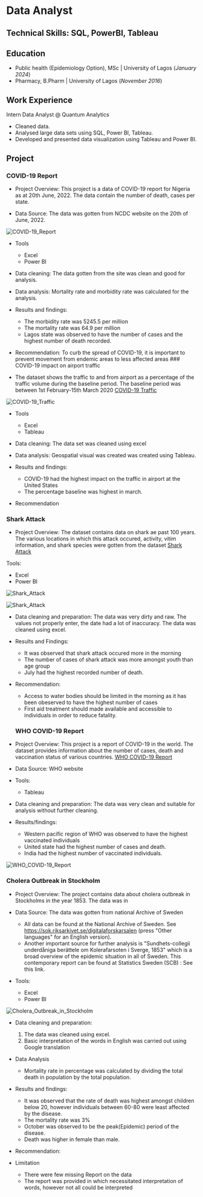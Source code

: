 # Data Analyst

## Technical Skills: SQL, PowerBI, Tableau

## Education
- Public health (Epidemiology Option), MSc | University of Lagos (_January 2024_)
- Pharmacy, B.Pharm | University of Lagos (_November 2016_)


## Work Experience
Intern Data Analyst @ Quantum Analytics
- Cleaned data.
- Analysed large data sets using SQL, Power BI, Tableau.
- Developed and presented data visualization using Tableau and Power BI.

## Project
### COVID-19 Report
- Project Overview: This project is a data of COVID-19 report for Nigeria as at 20th June, 2022. The data contain the number of death, cases per state.

- Data Source: The data was gotten from NCDC website on the 20th of June, 2022.

![COVID-19_Report](https://github.com/FehintoluwaDawodu/Portfolio/assets/162819649/353186dc-e7a4-4863-b8e5-59781c6ebee8)

- Tools
  - Excel
  - Power BI
    
- Data cleaning: The data gotten from the site was clean and good for analysis.
  
- Data analysis: Mortality rate and morbidity rate was calculated for the analysis.
  
- Results and findings:
   - The morbidity rate was 5245.5 per million
   - The mortality rate was 64.9 per million
   - Lagos state was observed to have the number of cases and the highest number of death recorded.

- Recommendation: To curb the spread of COVID-19, it is important to prevent movement from endemic areas to less affected areas ### COVID-19 impact on airport traffic
- The dataset shows the traffic to and from airport as a percentage of the traffic volume during the baseline period. The baseline period was between 1st February-15th March 2020 [COVID-19 Traffic](/asset/COVID-19_Traffic.png)

![COVID-19_Traffic](https://github.com/FehintoluwaDawodu/Portfolio/assets/162819649/4277e14d-69db-4127-9392-45b768ccbd07)

- Tools
  - Excel
  - Tableau
    
- Data cleaning: The data set was cleaned using excel
  
- Data analysis: Geospatial visual was created was created using Tableau.
  
- Results and findings:
  - COVID-19 had the highest impact on the traffic in airport at the United States
  - The percentage baseline was highest in march.
- Recommendation 

### Shark Attack
- Project Overview: The dataset contains data on shark ae past 100 years. The various locations in which this attack occured, activity, vitim information, and shark species were gotten from the dataset [Shark Attack](/asset/Shark_Attack.png)

  
Tools:
  - Excel
  - Power BI
    
![Shark_Attack](https://github.com/FehintoluwaDawodu/Portfolio/assets/162819649/572be3ea-a723-452b-97b8-0f674da59afe)

![Shark_Attack](https://github.com/FehintoluwaDawodu/Portfolio/assets/162819649/a435c61b-3cca-409f-b986-dfa8070aaeb2)


- Data cleaning and preparation: The data was very dirty and raw. The values not properly enter, the date had a lot of inaccuracy. The data was cleaned using excel.

- Results and Findings:
  - It was observed that shark attack occured more in the morning
  - The number of cases of shark attack was more amongst youth than age group
  - July had the highest recorded number of death.

- Recommendation:
   - Access to water bodies should be limited in the morning as it has been obeserved to have the highest number of cases
   - First aid treatment should made available and accessible to individuals in order to reduce fatality.
     
  ### WHO COVID-19 Report
- Project Overview: This project is a report of COVID-19 in the world. The dataset provides information about the number of cases, death and vaccination status of various countries. [WHO COVID-19 Report](/asset/WHO_COVID-19_Report.png)

- Data Source: WHO website
  
- Tools:
  - Tableau
 
- Data cleaning and preparation: The data was very clean and suitable for analysis without further cleaning.

- Results/findings:
   - Western pacific region of WHO was observed to have the highest vaccinated individuals
   - United state had the highest number of cases and death.
   - India had the highest number of vaccinated individuals.
     

![WHO_COVID-19_Report](https://github.com/FehintoluwaDawodu/Portfolio/assets/162819649/3c506065-47e6-43c7-adc0-93d166d4127a)

 
### Cholera Outbreak in Stockholm
- Project Overview:  The project contains data about cholera outbreak in Stockholms in the year 1853. The data was in
  
- Data Source: The data was gotten from national Archive of Sweden
   - All data can be found at the National Archive of Sweden. See https://sok.riksarkivet.se/digitalaforskarsalen (press "Other languages" for an English version).
   - Another important source for further analysis is "Sundhets-collegii underdåniga berättele om 
Kolerafarsoten i Sverge, 1853" which is a broad overview of the epidemic situation in all of Sweden. 
This contemporary report can be found at Statistics Sweden (SCB) : See this link.

- Tools:
   - Excel
   - Power BI

![Cholera_Outbreak_in_Stockholm](https://github.com/FehintoluwaDawodu/Portfolio/assets/162819649/848aa8ec-21c5-4fc1-86c7-a4e4a4726682)
    
- Data cleaning and preparation:
  1. The data was cleaned using excel.
  2. Basic interpretation of the words in English was carried out using Google translation
 
- Data Analysis
   - Mortality rate in percentage was calculated by dividing the total death in population by the total population.
  
- Results and findings:
   - It was observed that the rate of death was highest amongst children below 20, however individuals between 60-80 were least affected by the disease.
   - The mortality rate was 3%
   - October was observed to be the peak(Epidemic) period of the disease.
   - Death was higher in female than male.
    
- Recommendation:
  
- Limitation
  - There were few missing Report on the data
  - The report was provided in which necessitated interpretation of words, however not all could be interpreted
  
